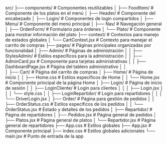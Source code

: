 src/
├── components/                    # Componentes reutilizables
│   ├── FoodItem/                  # Componente de los platos en el menú
│   ├── Header/                    # Componente del encabezado
│   ├── Login/                     # Componentes de login compartidos
│   ├── Menu/                      # Componente del menú principal
│   ├── Nav/                       # Navegación general
│   ├── OrdenForm/                 # Formulario para órdenes
│   └── Plato/                     # Componente para mostrar información del plato
├── context/                       # Contextos para manejo de estados globales
│   └── CartContext.jsx            # Contexto para manejar el carrito de compras
├── pages/                         # Páginas principales organizadas por funcionalidad
│   ├── Admin/                     # Páginas de administración
│   │   ├── StylesAdmin/           # Estilos específicos para la administración
│   │   ├── AdminCard.jsx          # Componente para tarjetas administrativas
│   │   ├── DashboardPage.jsx      # Página del tablero administrativo
│   │  
│   ├── Cart/                      # Página del carrito de compras
│   ├── Home/                      # Página de inicio
│   │   ├── Home.css               # Estilos específicos de Home
│   │   └── Home.jsx               # Componente principal de la página Home
│   ├── Login/                     # Página de inicio de sesión
│   │   ├── LoginCliente/          # Login para clientes
│   │   │   ├── Login.jsx
│   │   │   └── style.css
│   │   ├── LoginRepartidor/       # Login para repartidores
│   │   │   └── DriverLogin.jsx
│   ├── Order/                     # Página para gestión de pedidos
│   │   ├── OrderStatus.css        # Estilos específicos de los pedidos
│   │   └── OrderStatus.jsx        # Estado y detalles de los pedidos
│   ├── Repartidor/                # Página de repartidores
│   ├── Pedidos.jsx                # Página general de pedidos
│   ├── Platos.jsx                 # Página general de platos
│   └── Repartidor.jsx             # Página general de repartidores
├── App.css                        # Estilos globales
├── App.jsx                        # Componente principal
├── index.css                      # Estilos globales adicionales
└── main.jsx                       # Punto de entrada de la app

